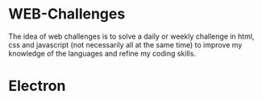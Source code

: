 # WEB-Challenges
The idea of ​​web challenges is to solve a daily or weekly challenge in html, css and javascript (not necessarily all at the same time) to improve my knowledge of the languages ​​and refine my coding skills.

# Electron